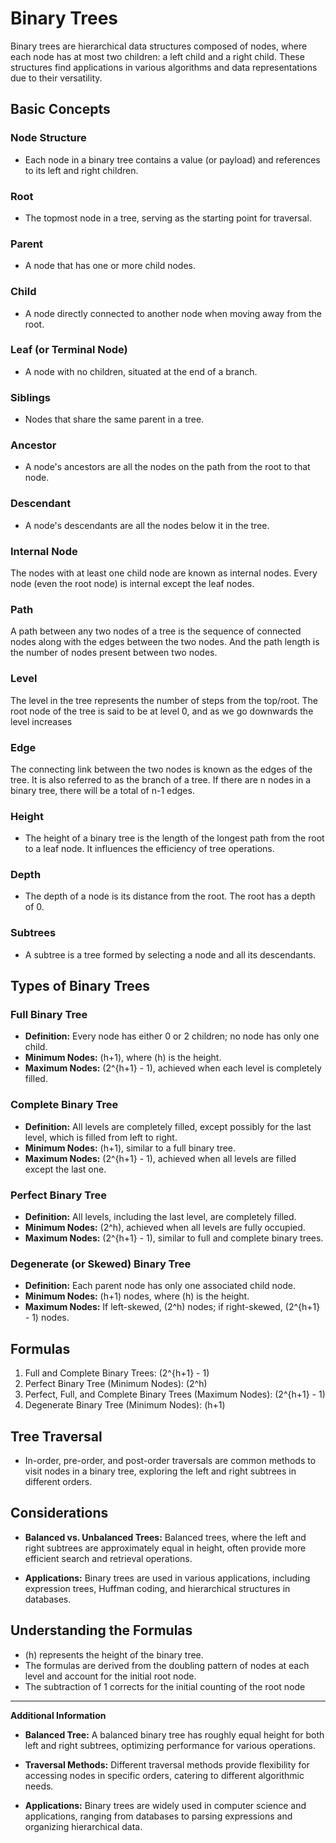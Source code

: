 # Binary Trees 

Binary trees are hierarchical data structures composed of nodes, where each node has at most two children: a left child and a right child. These structures find applications in various algorithms and data representations due to their versatility.

## Basic Concepts

### Node Structure


- Each node in a binary tree contains a value (or payload) and references to its left and right children.

### Root

- The topmost node in a tree, serving as the starting point for traversal.

### Parent

- A node that has one or more child nodes.

### Child

- A node directly connected to another node when moving away from the root.

### Leaf (or Terminal Node)

- A node with no children, situated at the end of a branch.

### Siblings

- Nodes that share the same parent in a tree.

### Ancestor

- A node's ancestors are all the nodes on the path from the root to that node.

### Descendant

- A node's descendants are all the nodes below it in the tree.

### Internal Node 
The nodes with at least one child node are known as internal nodes. Every node (even the root node) is internal except the leaf nodes.

### Path 
A path between any two nodes of a tree is the sequence of connected nodes along with the edges between the two nodes. And the path length is the number of nodes present between two nodes.

### Level
The level in the tree represents the number of steps from the top/root. The root node of the tree is said to be at level 0, and as we go downwards the level increases

### Edge
The connecting link between the two nodes is known as the edges of the tree. It is also referred to as the branch of a tree. If there are n nodes in a binary tree, there will be a total of n-1 edges.

### Height

- The height of a binary tree is the length of the longest path from the root to a leaf node. It influences the efficiency of tree operations.

### Depth

- The depth of a node is its distance from the root. The root has a depth of 0.

### Subtrees

- A subtree is a tree formed by selecting a node and all its descendants.

## Types of Binary Trees

### Full Binary Tree

- **Definition:** Every node has either 0 or 2 children; no node has only one child.
- **Minimum Nodes:** \(h+1\), where \(h\) is the height.
- **Maximum Nodes:** \(2^{h+1} - 1\), achieved when each level is completely filled.

### Complete Binary Tree

- **Definition:** All levels are completely filled, except possibly for the last level, which is filled from left to right.
- **Minimum Nodes:** \(h+1\), similar to a full binary tree.
- **Maximum Nodes:** \(2^{h+1} - 1\), achieved when all levels are filled except the last one.

### Perfect Binary Tree

- **Definition:** All levels, including the last level, are completely filled.
- **Minimum Nodes:** \(2^h\), achieved when all levels are fully occupied.
- **Maximum Nodes:** \(2^{h+1} - 1\), similar to full and complete binary trees.

### Degenerate (or Skewed) Binary Tree

- **Definition:** Each parent node has only one associated child node.
- **Minimum Nodes:** \(h+1\) nodes, where \(h\) is the height.
- **Maximum Nodes:** If left-skewed, \(2^h\) nodes; if right-skewed, \(2^{h+1} - 1\) nodes.

## Formulas

1. Full and Complete Binary Trees: \(2^{h+1} - 1\)
2. Perfect Binary Tree (Minimum Nodes): \(2^h\)
3. Perfect, Full, and Complete Binary Trees (Maximum Nodes): \(2^{h+1} - 1\)
4. Degenerate Binary Tree (Minimum Nodes): \(h+1\)

## Tree Traversal

- In-order, pre-order, and post-order traversals are common methods to visit nodes in a binary tree, exploring the left and right subtrees in different orders.

## Considerations

- **Balanced vs. Unbalanced Trees:** Balanced trees, where the left and right subtrees are approximately equal in height, often provide more efficient search and retrieval operations.

- **Applications:** Binary trees are used in various applications, including expression trees, Huffman coding, and hierarchical structures in databases.

## Understanding the Formulas

- \(h\) represents the height of the binary tree.
- The formulas are derived from the doubling pattern of nodes at each level and account for the initial root node.
- The subtraction of 1 corrects for the initial counting of the root node
---

**Additional Information**

- **Balanced Tree:** A balanced binary tree has roughly equal height for both left and right subtrees, optimizing performance for various operations.

- **Traversal Methods:** Different traversal methods provide flexibility for accessing nodes in specific orders, catering to different algorithmic needs.

- **Applications:** Binary trees are widely used in computer science and applications, ranging from databases to parsing expressions and organizing hierarchical data.


